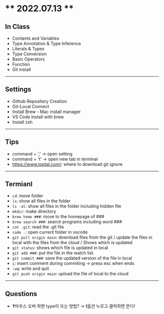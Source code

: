 # ** 2022.07.13 **

## In Class
- Contants and Variables
- Type Annotation & Type Inference
- Literals & Types
- Type Conversion
- Basic Operators
- Function
- Git install

* * *
## Settings

- Github Repository Creation
- Git-Local Connect
- Install Brew - Mac install manager
- VS Code install with brew
- Install zsh

* * *
## Tips

- command + ',' -> open setting
- command + 't' -> open new tab in terminal
- https://www.toptal.com/: where to download git ignore

* * *
## Termianl

- `cd`: move folder
- `ls`: show all files in the folder
- `ls -al`: show all files in the folder including hidden file
- `mkdir`: make directory
- `brew home ###`: move to the homepage of ###
- `brew search ###`: search programs including word ###
- `cat .git`: read the .git file
- `code .`: open current folder in vscode
- `git pull origin main`: download files from the git / update the files in local with the files from the cloud / Shows which is updated
- `git status`: shows which file is updated in local
- `git add ###`: put the file in the watch list.
- `git commit ###`: save the updated version of the file in local
- `i`: insert comment during commiting -> press esc when ends
-  `:wq`: write and quit
- `git push origin main`: upload the file of local to the cloud


* * *
## Questions
- ❓마우스 오버 하면 type이 뜨는 방법? → ❗️옵션 누르고 클릭하면 뜬다!
